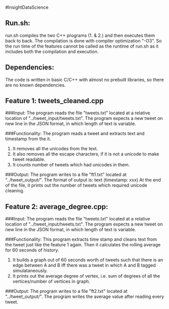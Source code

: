 #InsightDataScience

## Run.sh:
run.sh compiles the two C++ programs (1. & 2.) and then executes them back to back.
The compilation is done with compiler optimization "-O3". So the run time of the features cannot be called as the runtime of run.sh as it includes both the compilation and execution.

## Dependencies:
The code is written in basic C/C++ with almost no prebuilt libraries, so there are no known dependencies.

## Feature 1: tweets_cleaned.cpp

###Input: The program reads the file "tweets.txt" located at a relative location of "../tweet_input/tweets.txt".
The program expects a new tweet on new line in the JSON format, in which length of text is variable.

###Functionality: The program reads a tweet and extracts text and timestamp from the it. 
1. It removes all the unicodes from the text.
2. It also removes all the escape characters, if it is not a unicode to make tweet readable.
3. It counts number of tweets which had unicodes in them. 

###Output: 
The program writes to a file "ft1.txt" located at "../tweet_output/". The format of output is:
text (timestamp: xxx)
At the end of the file, it prints out the number of tweets which required unicode cleaning.

## Feature 2: average_degree.cpp:

###Input: 
The program reads the file "tweets.txt" located at a relative location of "../tweet_input/tweets.txt".
The program expects a new tweet on new line in the JSON format, in which length of text is variable. 

###Functionality:
 This program extracts time stamp and cleans text from the tweet just like the feature 1 again. Then it calculates the rolling average for 60 seconds of history.
1. It builds a graph out of 60 seconds worth of tweets such that there is an edge between A and B iff there was a tweet in which A and B tagged simulataneously.   
2. It prints out the average degree of vertex, i.e. sum of degrees of all the vertices/number of vertices in graph.

###Output: 
The program writes to a file "ft2.txt" located at "../tweet_output/". The program writes the average value after reading every tweet.
